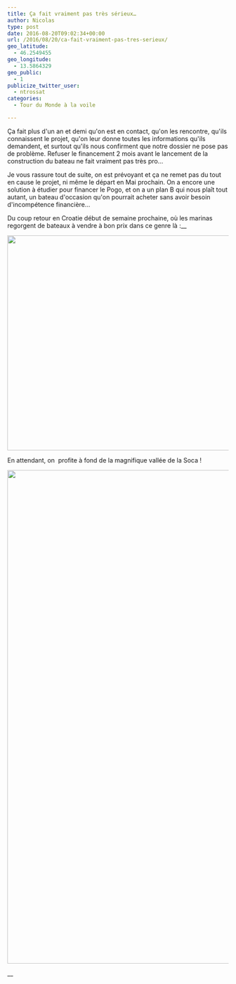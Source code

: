 ```yaml
---
title: Ça fait vraiment pas très sérieux… 
author: Nicolas
type: post
date: 2016-08-20T09:02:34+00:00
url: /2016/08/20/ca-fait-vraiment-pas-tres-serieux/
geo_latitude:
  - 46.2549455
geo_longitude:
  - 13.5864329
geo_public:
  - 1
publicize_twitter_user:
  - ntrossat
categories:
  - Tour du Monde à la voile

---
```

Ça fait plus d'un an et demi qu'on est en contact, qu'on les rencontre, qu'ils connaissent le projet, qu'on leur donne toutes les informations qu'ils demandent, et surtout qu'ils nous confirment que notre dossier ne pose pas de problème. Refuser le financement 2 mois avant le lancement de la construction du bateau ne fait vraiment pas très pro...&nbsp;

Je vous rassure tout de suite, on est prévoyant et ça ne remet pas du tout en cause le projet, ni même le départ en Mai prochain. On a encore une solution à étudier pour financer le Pogo, et on a un plan B qui nous plaît tout autant, un bateau d'occasion qu'on pourrait acheter sans avoir besoin d'incompétence financière...&nbsp;

Du coup retour en Croatie début de semaine prochaine, où les marinas regorgent de bateaux à vendre à bon prix dans ce genre là :__

[<img src="http://boutikcircus.dev/wp-content/uploads/2016/08/wp-1471683561985.jpg" alt="" class="wp-image-411 alignnone size-full" width="653" height="490" srcset="http://boutikcircus.dev/wp-content/uploads/2016/08/wp-1471683561985.jpg 653w, http://boutikcircus.dev/wp-content/uploads/2016/08/wp-1471683561985-300x225.jpg 300w" sizes="(max-width: 653px) 100vw, 653px" />][1]

En attendant, on &nbsp;profite à fond de la magnifique vallée de la Soca !&nbsp;

[<img src="http://deh0rsblog.files.wordpress.com/2016/08/wp-image-1679199462jpg.jpg" alt="" class="wp-image-412 alignnone size-full" width="2000" height="1125" />][2]

__

 [1]: http://boutikcircus.dev/wp-content/uploads/2016/08/wp-1471683561985.jpg
 [2]: http://deh0rsblog.files.wordpress.com/2016/08/wp-image-1679199462jpg.jpg